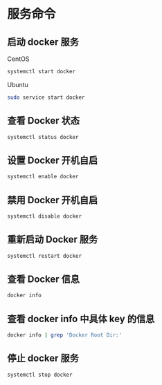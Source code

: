 # 服务命令

## 启动 docker 服务

CentOS

```bash
systemctl start docker
```

Ubuntu

```bash
sudo service start docker
```

## 查看 Docker 状态

```bash
systemctl status docker
```

## 设置 Docker 开机自启

```bash
systemctl enable docker
```

## 禁用 Docker 开机自启

```bash
systemctl disable docker
```

## 重新启动 Docker 服务

```bash
systemctl restart docker
```

## 查看 Docker 信息

```bash
docker info
```

## 查看 docker info 中具体 key 的信息

```bash
docker info | grep 'Docker Root Dir:'
```

## 停止 docker 服务

```bash
systemctl stop docker
```
